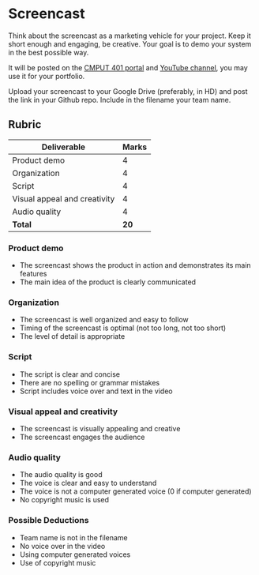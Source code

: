 # Screencast

Think about the screencast as a marketing vehicle for your project. Keep it short enough and engaging, be creative. Your goal is to demo your system in the best possible way. 

It will be posted on the [CMPUT 401 portal](https://cmput401.ca/) and [YouTube channel](https://www.youtube.com/channel/UCmKhG9HEMgzaUfdBcyv2nBA), you may use it for your portfolio. 

Upload your screencast to your Google Drive (preferably, in HD) and post the link in your Github repo. Include in the filename your team name.

## Rubric

| Deliverable                  | Marks  |
| ---------------------------- | ------ |
| Product demo                 | 4      |
| Organization                 | 4      |
| Script                       | 4      |
| Visual appeal and creativity | 4      |
| Audio quality                | 4      |
| **Total**                    | **20** |

### Product demo

* The screencast shows the product in action and demonstrates its main features
* The main idea of the product is clearly communicated

### Organization

* The screencast is well organized and easy to follow
* Timing of the screencast is optimal (not too long, not too short)
* The level of detail is appropriate

### Script

* The script is clear and concise
* There are no spelling or grammar mistakes
* Script includes voice over and text in the video

### Visual appeal and creativity

* The screencast is visually appealing and creative
* The screencast engages the audience

### Audio quality

* The audio quality is good
* The voice is clear and easy to understand
* The voice is not a computer generated voice (0 if computer generated)
* No copyright music is used

### Possible Deductions
* Team name is not in the filename
* No voice over in the video
* Using computer generated voices
* Use of copyright music